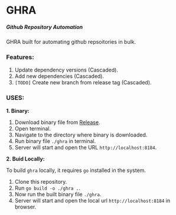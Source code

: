 # GHRA

##### Github Repository Automation

GHRA built for automating github repsoitories in bulk. 

### Features:

1. Update dependency versions (Cascaded).
2. Add new dependencies (Cascaded).
3. `[TODO]` Create new branch from release tag (Cascaded).


### USES:
**1. Binary:**
1. Download binary file from [Release](https://github.com/SHAPPY0/ghra/releases).
2. Open terminal.
2. Navigate to the directory where binary is downloaded.
3. Run binary file `./ghra` in terminal.
4. Server will start and open the URL `http://localhost:8184`.

**2. Buid Locally:**

To build `ghra` locally, it requires `go` installed in the system.

1. Clone this repository.
2. Run `go build -o ./ghra .`.
3. Now run the built binary file `./ghra`.
4. Server will start and open the local url `http://localhost:8184` in browser.
